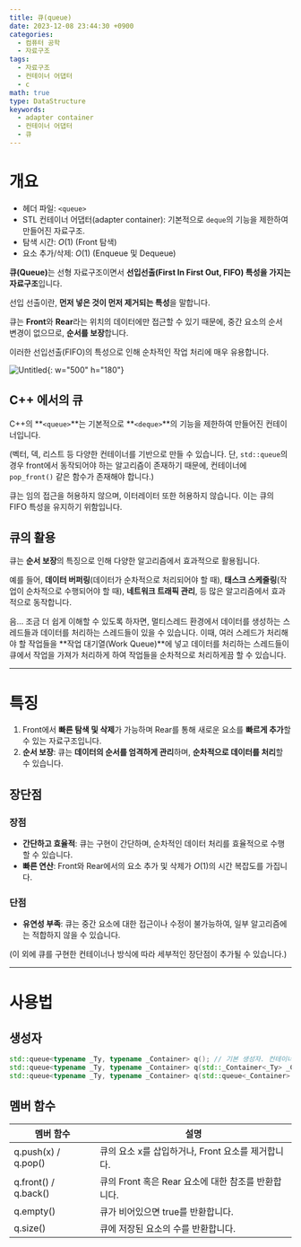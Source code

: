 ```yaml
---
title: 큐(queue)
date: 2023-12-08 23:44:30 +0900
categories:
  - 컴퓨터 공학
  - 자료구조
tags:
  - 자료구조
  - 컨테이너 어댑터
  - c
math: true
type: DataStructure
keywords:
  - adapter container
  - 컨테이너 어댑터
  - 큐
---
```


# 개요

- 헤더 파일: `<queue>`
- STL 컨테이너 어댑터(adapter container): 기본적으로 `deque`의 기능을 제한하여 만들어진 자료구조.
- 탐색 시간: $O(1)$ (Front 탐색)
- 요소 추가/삭제: $O(1)$ (Enqueue 및 Dequeue)

<span class="keyword">**큐(Queue)**</span>는 선형 자료구조이면서 **<span class="font_highlight">선입선출(First In First Out, FIFO)</span> 특성을 가지는 자료구조**입니다.

선입 선출이란, **먼저 넣은 것이 먼저 제거되는 특성**을 말합니다.

큐는 **Front**와 **Rear**라는 위치의 데이터에만 접근할 수 있기 때문에, 중간 요소의 순서 변경이 없으므로, <span class="important">**순서를 보장**</span>합니다.

이러한 선입선출(FIFO)의 특성으로 인해 순차적인 작업 처리에 매우 유용합니다.

![Untitled](https://i.postimg.cc/MZtjvcT2/2023-12-04-134138.png){: w="500" h="180"}

## C++ 에서의 큐

C++의 **`<queue>`**는 기본적으로 **`<deque>`**의 기능을 제한하여 만들어진 컨테이너입니다.

(벡터, 덱, 리스트 등 다양한 컨테이너를 기반으로 만들 수 있습니다. 단, `std::queue`의 경우 front에서 동작되어야 하는 알고리즘이 존재하기 때문에, 컨테이너에 `pop_front()` 같은 함수가 존재해야 합니다.)

<span class="font_highlight">큐는 임의 접근을 허용하지 않으며, 이터레이터 또한 허용하지 않습니다</span>. 이는 큐의 FIFO 특성을 유지하기 위함입니다.

## 큐의 활용

큐는 <span class="important">**순서 보장**</span>의 특징으로 인해 다양한 알고리즘에서 효과적으로 활용됩니다.

예를 들어, **데이터 버퍼링**(데이터가 순차적으로 처리되어야 할 때), **태스크 스케줄링**(작업이 순차적으로 수행되어야 할 때), **네트워크 트래픽 관리**, 등 많은 알고리즘에서 효과적으로 동작합니다.

음… 조금 더 쉽게 이해할 수 있도록 하자면, 멀티스레드 환경에서 데이터를 생성하는 스레드들과 데이터를 처리하는 스레드들이 있을 수 있습니다.
이때, 여러 스레드가 처리해야 할 작업들을 **작업 대기열(Work Queue)**에 넣고 데이터를 처리하는 스레드들이 큐에서 작업을 가져가 처리하게 하여 작업들을 순차적으로 처리하게끔 할 수 있습니다.

---

# 특징

1. Front에서 <span class="important">**빠른 탐색 및 삭제**</span>가 가능하며 Rear를 통해 새로운 요소를 <span class="important">**빠르게 추가**</span>할 수 있는 자료구조입니다.
2. <span class="important">**순서 보장**</span>: 큐는 **데이터의 순서를 엄격하게 관리**하며, **순차적으로 데이터를 처리**할 수 있습니다.

## 장단점

### 장점

- <span class="important">**간단하고 효율적**</span>: 큐는 구현이 간단하며, 순차적인 데이터 처리를 효율적으로 수행할 수 있습니다.
- <span class="important">**빠른 연산**</span>: Front와 Rear에서의 요소 추가 및 삭제가 $O(1)$의 시간 복잡도를 가집니다.

### 단점

- <span class="important">**유연성 부족**</span>: 큐는 중간 요소에 대한 접근이나 수정이 불가능하여, 일부 알고리즘에는 적합하지 않을 수 있습니다.

(이 외에 큐를 구현한 컨테이너나 방식에 따라 세부적인 장단점이 추가될 수 있습니다.)

---

# 사용법

## 생성자

```cpp
std::queue<typename _Ty, typename _Container> q(); // 기본 생성자. 컨테이너를 선택할 수 있습니다.
std::queue<typename _Ty, typename _Container> q(std::_Container<_Ty> _Cont); // 기존의 컨테이너 데이터로 큐를 만듭니다.
std::queue<typename _Ty, typename _Container> q(std::queue<_Container> _Right); // 기존의 큐를 복사합니다.
```

## 멤버 함수

| 멤버 함수 | 설명 |
| --- | --- |
| q.push(x) / q.pop() | 큐의 요소 x를 삽입하거나, Front 요소를 제거합니다. |
| q.front() / q.back() | 큐의 Front 혹은 Rear 요소에 대한 참조를 반환합니다. |
| q.empty() | 큐가 비어있으면 true를 반환합니다. |
| q.size() | 큐에 저장된 요소의 수를 반환합니다. |